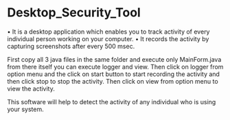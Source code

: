 # Desktop_Security_Tool
•	It is a desktop application which enables you to track activity of every individual person working on your computer. 
•	It records the activity by capturing screenshots after every 500 msec.

First copy all 3 java files in the same folder and execute only MainForm.java from there itself you can execute logger and view.
Then click on logger from option menu and the click on start button to start recording the activity and then click stop to stop the activity. 
Then click on view from option menu to view the activity.

This software will help to detect the activity of any individual who is using your system.
